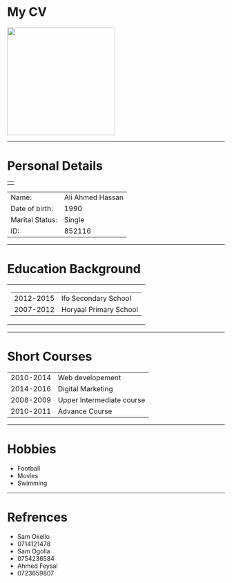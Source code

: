 <!DOCTYPE html>
<html lang="en" dir="ltr">

<head>
  <meta charset="utf-8">
  <title>my name ali</title>
  <link rel="stylesheet" href="css/styles.css">
</head>

<body>
  <h1>My CV</h1>
  <img height="250px" width="250"
  src="https://i.redd.it/01mzef8cjtx01.jpg">
  <hr>
  <h1>Personal Details</h1>
  <table>
   <tr>
     <td></td>
   </tr>
   <table>
     <tr>
       <td>Name:</td>
       <td>Ali Ahmed Hassan</td>
     </tr>
     <tr>
       <td>Date of birth:</td>
       <td>1990</td>
     </tr>
     <tr>
       <td>Marital Status:</td>
      <td> Single</td>
     </tr>
     <tr>
       <td>ID:</td>
       <td>852116</td>
     </tr>
   </table>
</table>

  <hr size='2'>
  <h1>Education Background</h1>
  <table>
    <tr>
      <td>
        <table>
          <tr>
            <td>2012-2015</td>
            <td>Ifo Secondary School</td>
          </tr>
          <tr>
            <td>2007-2012</td>
            <td>Horyaal Primary School</td>
          </tr>
        </table>
      </td>
    </tr>
  </table>
  <hr size='3'>
  <h1>Short Courses</h1>
  <table>
    <tr>
      <td>2010-2014</td>
      <td>Web developement</td>
    </tr>
    <tr>
      <td>2014-2016</td>
      <td>Digital Marketing</td>
    </tr>
    <tr>
      <td>2008-2009</td>
      <td>Upper Intermediate course</td>
    </tr>
    <tr>
      <td>2010-2011</td>
      <td>Advance Course</td>
    </tr>
  </table>
  <hr>
  <h1>Hobbies</h1>
  <ul>
    <li>Football</li>
    <li>Movies</li>
    <li>Swimming</li>
  </ul>
  <hr size='2'>
  <h1>Refrences</h1>
  <ul>
    <li>Sam Okello</li>
    <li>0714121478</li>
    <li>Sam Ogolla</li>
    <li>0754236584</li>
    <li>Ahmed Feysal</li>
    <li>0723659807</li>
  </ul>
</body>

</html>
